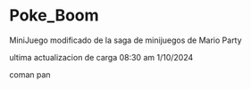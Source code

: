 # Poke_Boom
MiniJuego modificado de la saga de minijuegos de Mario Party

ultima actualizacion de carga 08:30 am 1/10/2024

coman pan